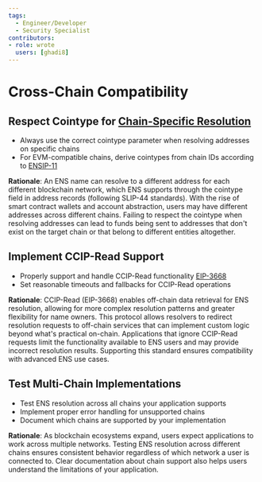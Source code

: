 ```yaml
---
tags:
  - Engineer/Developer
  - Security Specialist
contributors:
- role: wrote
  users: [ghadi8]
---
```


# Cross-Chain Compatibility

## Respect Cointype for [Chain-Specific Resolution](https://docs.ens.domains/ensip/9)

- Always use the correct cointype parameter when resolving addresses on specific chains
- For EVM-compatible chains, derive cointypes from chain IDs according to [ENSIP-11](https://docs.ens.domains/ensip/11)

**Rationale**: An ENS name can resolve to a different address for each different blockchain network, which ENS supports through the cointype field in address records (following SLIP-44 standards). With the rise of smart contract wallets and account abstraction, users may have different addresses across different chains. Failing to respect the cointype when resolving addresses can lead to funds being sent to addresses that don't exist on the target chain or that belong to different entities altogether.

## Implement CCIP-Read Support

- Properly support and handle CCIP-Read functionality [EIP-3668](https://eips.ethereum.org/EIPS/eip-3668)
- Set reasonable timeouts and fallbacks for CCIP-Read operations

**Rationale**: CCIP-Read (EIP-3668) enables off-chain data retrieval for ENS resolution, allowing for more complex resolution patterns and greater flexibility for name owners. This protocol allows resolvers to redirect resolution requests to off-chain services that can implement custom logic beyond what's practical on-chain. Applications that ignore CCIP-Read requests limit the functionality available to ENS users and may provide incorrect resolution results. Supporting this standard ensures compatibility with advanced ENS use cases.

## Test Multi-Chain Implementations

- Test ENS resolution across all chains your application supports
- Implement proper error handling for unsupported chains
- Document which chains are supported by your implementation

**Rationale**:  As blockchain ecosystems expand, users expect applications to work across multiple networks. Testing ENS resolution across different chains ensures consistent behavior regardless of which network a user is connected to. Clear documentation about chain support also helps users understand the limitations of your application.
